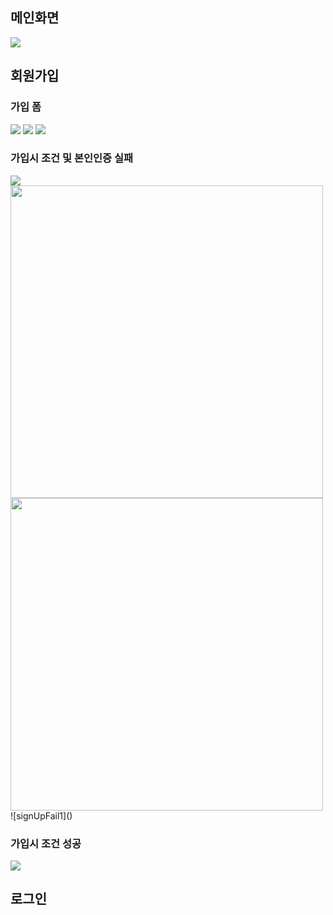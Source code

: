 <h2>메인화면</h2>
<img src="https://github.com/user-attachments/assets/caf2de3a-8598-45c1-9313-d05dfb0234e8">
</br>
<h2>회원가입</h2>
<h3>가입 폼</h3>
<img src="https://github.com/user-attachments/assets/be70006d-36cb-4284-b9f4-a09c1a1da027">
<img src="https://github.com/user-attachments/assets/770cf402-a0f8-4842-ba0f-63dbe6a95a89">
<img src="https://github.com/user-attachments/assets/8477b8cb-f8bf-4d07-b6a7-36b8510989fa">
<h3>가입시 조건 및 본인인증 실패</h3>
<img src="https://github.com/user-attachments/assets/99454ddd-0688-4268-a706-5fc71196a4b2">
<img src="https://github.com/user-attachments/assets/37121136-5fac-443e-804f-cf64ccdf7195" width="500" height="500">
<img src="https://github.com/user-attachments/assets/8fddf521-22bb-4c3c-9860-7cd0671eedd6" width="500" height="500">
![signUpFail1]()
<h3>가입시 조건 성공</h3>
<img src="https://github.com/user-attachments/assets/2b7d9ce6-46c3-4bea-b1c6-6d750dddd1b7">
</br>
<h2>로그인</h2>


